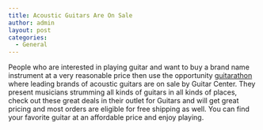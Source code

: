 ```yaml
---
title: Acoustic Guitars Are On Sale
author: admin
layout: post
categories:
  - General
---
```

People who are interested in playing guitar and want to buy a brand name instrument at a very reasonable price then use the opportunity <a href="http://www.guitarcenter.com/Guitar-A-Thon.gc">guitarathon</a> where leading brands of acoustic guitars are on sale by Guitar Center. They present musicians strumming all kinds of guitars in all kinds of places, check out these great deals in their outlet for Guitars and will get great pricing and most orders are eligible for free shipping as well. You can find your favorite guitar at an affordable price and enjoy playing. 
